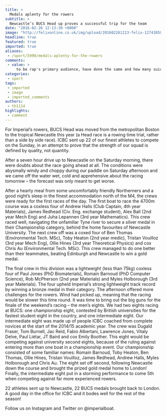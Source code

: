 ```yaml
---
title: >
  Medals aplenty for the rowers
subtitle: >
  Newcastle’s BUCS Head up proves a successful trip for the team
date: "2016-02-26 12:13:30 +0000"
image: "http://felixonline.co.uk/img/upload/201602261213-felix-12743858_10102363028415889_2873748662090135156_n.jpg"
headline: true
featured: true
imported: true
aliases:
 - /sport/5990/medals-aplenty-for-the-rowers
comments:
 - value: >
     to be rap's primary audience, have done the same and how many suicides (or even mass murders) have been prevented by by not listening to things like &amp;q&amp;tt;alternaoiveuquot;. Rather than reinforcing bad impulses, rap may be balancing for some.
categories:
 - sport
tags:
 - imported
 - image
 - imported_comments
authors:
 - th1114
highlights:
 - comment
---
```


For Imperial’s rowers, BUCS Head was moved from the metropolitan Boston to the tropical Newcastle this year (a Head race is a rowing time trial, rather than a side by side race). ICBC sent up 22 of our finest athletes to compete on the Sunday, in an attempt to prove that the strength of our squad is defined by quality, not quantity.

After a seven hour drive up to Newcastle on the Saturday morning, there were doubts about the race going ahead at all. The conditions were abysmally windy and choppy during our paddle on Saturday afternoon and we came off the water wet, cold and apprehensive about the racing tomorrow – the forecast was only meant to get worse.

After a hearty meal from some uncomfortably friendly Northerners and a good night’s sleep in the finest accommodation north of the M4, the crews were ready for the first races of the day. The first boat to race the 4700m course was a coxless four of Andrew Halls (Club Captain, 4th year Materials), James Redhead (Civ. Eng. exchange student), Alex Ball (2nd year Mech Eng) and Juha Lepannen (3rd year Mathematics). This crew raced well, navigating the unfamiliar Tyne river to secure a silver medal in their Championship category, behind the home favourites of Newcastle University. The next crew off was a coxed four of Ben Thomas (Environmental Tech. MSc), Toby Heaton (2nd year medic), Tristan Vouilloz (3rd year Mech Eng), Ollie Hines (3rd year Theoretical Physics) and cox Chris Au (Environmental Tech. MSc). This crew managed to do one better than their teammates, beating Edinburgh and Newcastle to win a gold medal.

The final crew in this division was a lightweight (less than 75kg) coxless four of Paul Jones (PhD Biomaterials), Romain Barnoud (PhD Computer Science), Rob McPherson (2nd year Materials) and Myles Holborough (3rd year Materials). The four upheld Imperial’s strong lightweight track record by winning a bronze medal in their category.  The afternoon offered more challenges for the rowers. Wind had picked up, meaning that the racing would be slower this time round. It was time to bring out the big guns for the finale of the weekend’s racing – the men’s eights. We had two eights racing at BUCS: one championship eight, contested by British universities for the fastest student eight in the country, and one intermediate eight. Our intermediate eight was made up of people ICBC coached from complete novices at the start of the 2014/15 academic year. The crew was Dugald Fraser, Tom Burnell, Jac Reid, Fabio Albertani, Lawrence Jones, Vitaly Delve, Paul Liétar, JT Baird and cox Emily Boother. This eight would be competing against university second eights, because of the ruling against entering more than one boat in a championship event. Our championship consisted of some familiar names: Romain Barnoud, Toby Heaton, Ben Thomas, Ollie Hines, Tristan Vouilloz, James Redhead, Andrew Halls, Myles Holborough and Chris Au. The eight set off second, following Newcastle down the course and brought the prized gold medal home to London! Finally, the intermediate eight put in a storming performance to come 5th when competing against far more experienced rowers.

22 athletes sent up to Newcastle, 22 BUCS medals brought back to London. A good day in the office for ICBC and it bodes well for the rest of the season!

Follow us on Instagram and Twitter on @imperialboat.
